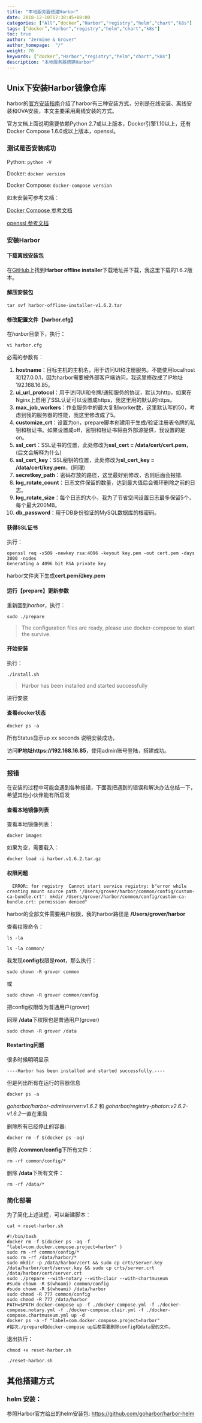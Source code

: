 ```yaml
---
title: "本地服务器搭建Harbor"
date: 2018-12-10T17:38:45+08:00
categories: ["All",“docker”,"Harbor","registry","helm","chart","k8s"]
tags: [“docker”,"Harbor","registry","helm","chart","k8s"]
toc: true
author: "Jermine & Grover"
author_homepage:  "/"
weight: 70
keywords: [“docker”,"Harbor","registry","helm","chart","k8s"]
description: "本地服务器搭建Harbor"
---
```


## Unix下安装Harbor镜像仓库

harbor的[官方安装指南](https://github.com/goharbor/harbor/blob/master/docs/installation_guide.md)介绍了harbor有三种安装方式，分别是在线安装、离线安装和OVA安装，本文主要采用离线安装的方式。

官方文档上面说明需要依赖Python 2.7或以上版本，Docker引擎1.10以上，还有Docker Compose 1.6.0或以上版本，openssl。

### 测试是否安装成功

Python: ```python -V```

Docker: ```docker version```

Docker Compose: ```docker-compose version```

 如未安装可参考文档：

[Docker Compose 参考文档](https://github.com/docker/compose/releases/)

[openssl 参考文档](https://www.cnblogs.com/blackhumour2018/p/9401765.html)

### 安装Harbor

#### 下载离线安装包
在[GitHub](https://github.com/goharbor/harbor/releases)上找到**Harbor offline installer**下载地址并下载，我这里下载的1.6.2版本。


#### 解压安装包
```
tar xvf harbor-offline-installer-v1.6.2.tar
```

#### 修改配置文件【harbor.cfg】
在*harbor*目录下，执行：

```
vi harbor.cfg
```
必需的参数有：

1. **hostname**：目标主机的主机名，用于访问UI和注册服务。不能使用localhost和127.0.0.1，因为harbor需要被外部客户端访问，我这里修改成了IP地址192.168.16.85。
2. **ui\_url_protocol**：用于访问UI和令牌/通知服务的协议，默认为http，如果在Nginx上启用了SSL认证可以设置成https，我这里用的默认的https。
3. **max\_job_workers**：作业服务中的最大复制worker数，这里默认写的50，考虑到我的服务器的性能，我这里修改成了5。
4. **customize_crt**：设置为on，prepare脚本创建用于生成/验证注册表令牌的私钥和根证书。如果设置成off，密钥和根证书将由外部源提供，我设置的是on。
5. **ssl_cert**：SSL证书的位置，此处修改为**ssl_cert = /data/cert/cert.pem**，(后文会解释为什么)
6. **ssl_cert_key**：SSL秘钥的位置，此处修改为**sl\_cert_key = /data/cert/key.pem**，(同理)
7. **secretkey_path**：密码存放的路径，这里最好别修改，否则后面会报错.
8. **log_rotate_count**：日志文件保留的数量，达到最大值后会循环删除之前的日志。
9. **log_rotate_size**：每个日志的大小，我为了节省空间设置日志最多保留5个，每个最大200MB。
10. **db_password**：用于DB身份验证的MySQL数据库的根密码。

#### 获得SSL证书
执行：

```
openssl req -x509 -newkey rsa:4096 -keyout key.pem -out cert.pem -days 3000 -nodes
Generating a 4096 bit RSA private key
```

harbor文件夹下生成**cert.pem**和**key.pem**

#### 运行【prepare】更新参数
重新回到*harbor*，执行：

```
sudo ./prepare
```
> The configuration files are ready, please use docker-compose to start the survive.

#### 开始安装

执行：

```
./install.sh
```

> Harbor has been installed and started successfully

进行安装



#### 查看docker状态

```
docker ps -a
```

所有Status显示up xx seconds 说明安装成功，

访问**IP地址https://192.168.16.85**，使用admin账号登陆，搭建成功。

-------------------------

### 报错

 在安装的过程中可能会遇到各种报错，下面我把遇到的错误和解决办法总结一下，希望其他小伙伴能有所启发

#### 查看本地镜像列表
查看本地镜像列表：

```
docker images
```
如果为空，需要载入：

```
docker load -i harbor.v1.6.2.tar.gz
```
#### 权限问题
 
```
  ERROR: for registry  Cannot start service registry: b"error while creating mount source path '/Users/grover/harbor/common/config/custom-ca-bundle.crt': mkdir /Users/grover/harbor/common/config/custom-ca-bundle.crt: permission denied"
```
harbor的全部文件需要用户权限，我的harbor路径是 **/Users/grover/harbor** 

查看权限命令：

```
ls -la
```
```
ls -la common/
```
我发现**config**权限是**root**，那么执行：

```
sudo chown -R grover common
```
或

```
sudo chown -R grover common/config
```
把config权限改为普通用户(grover)

同理 **/data**下权限也是普通用户(grover)

```
sudo chown -R grover /data
```

#### Restarting问题
很多时候明明显示

```
----Harbor has been installed and started successfully.----
```
但是列出所有在运行的容器信息

```
docker ps -a
```
*goharbor/harbor-adminserver:v1.6.2* 和 *goharbor/registry-photon:v2.6.2-v1.6.2*一直在重启

删除所有已经停止的容器:

```
docker rm -f $(docker ps -aq)
```
删除 **/common/config**下所有文件：

```
rm -rf common/config/*
```
删除 **/data**下所有文件：

```
rm -rf /data/*
```

### 简化部署
为了简化上述流程，可以新建脚本：

```
cat > reset-harbor.sh
```
```
#!/bin/bash
docker rm -f $(docker ps -aq -f "label=com.docker.compose.project=harbor" )
sudo rm -rf common/config/*
sudo rm -rf /data/harbor/*
sudo mkdir -p /data/harbor/cert && sudo cp crts/server.key /data/harbor/cert/server.key && sudo cp crts/server.crt /data/harbor/cert/server.crt
sudo ./prepare --with-notary --with-clair --with-chartmuseum
#sudo chown -R $(whoami) common/config
#sudo chown -R $(whoami) /data/harbor
sudo chmod -R 777 common/config
sudo chmod -R 777 /data/harbor
PATH=$PATH docker-compose up -f ./docker-compose.yml -f ./docker-compose.notary.yml -f ./docker-compose.clair.yml -f ./docker-compose.chartmuseum.yml up -d
docker ps -a -f "label=com.docker.compose.project=harbor"
#每次./prepare和docker-compose up后都需要删除config和data里的文件。
```
退出执行：

```
chmod +x reset-harbor.sh
```

```
./reset-harbor.sh
```

## 其他搭建方式

### helm 安装：

参照Harbor官方给出的helm安装包: https://github.com/goharbor/harbor-helm
